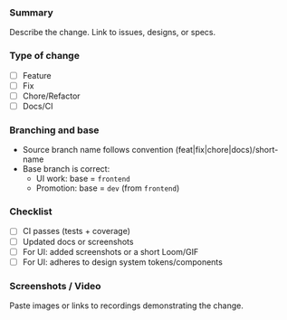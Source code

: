 ### Summary

Describe the change. Link to issues, designs, or specs.

### Type of change

- [ ] Feature
- [ ] Fix
- [ ] Chore/Refactor
- [ ] Docs/CI

### Branching and base

- Source branch name follows convention (feat|fix|chore|docs)/short-name
- Base branch is correct:
  - UI work: base = `frontend`
  - Promotion: base = `dev` (from `frontend`)

### Checklist

- [ ] CI passes (tests + coverage)
- [ ] Updated docs or screenshots
- [ ] For UI: added screenshots or a short Loom/GIF
- [ ] For UI: adheres to design system tokens/components

### Screenshots / Video

Paste images or links to recordings demonstrating the change.

<!-- backend-ci-coverage marker, used by automation -->
